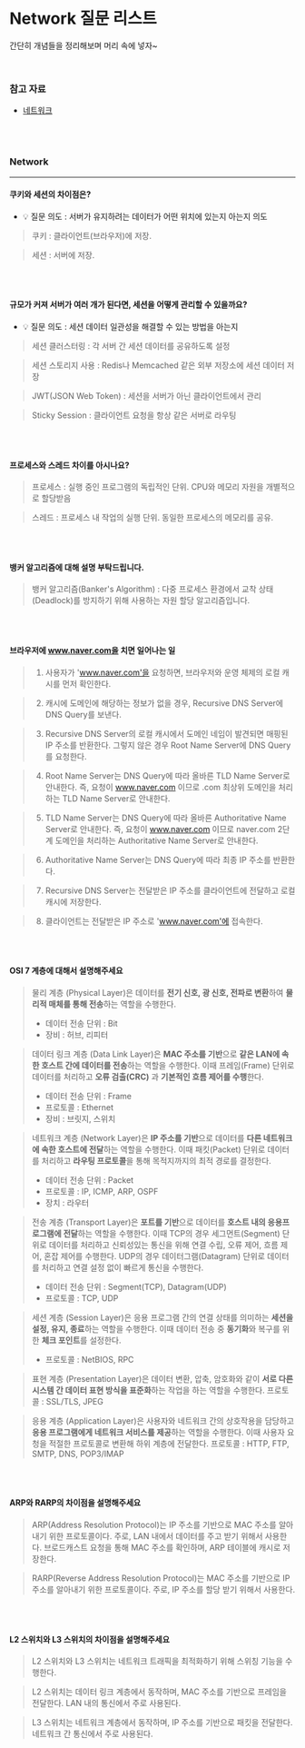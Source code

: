 # Network 질문 리스트

간단히 개념들을 정리해보며 머리 속에 넣자~

<br>


### 참고 자료 

- [네트워크](<https://github.com/kim6394/Dev_BasicKnowledge/blob/master/Interview/Interview List.md#네트워크>)

<br>

<br>

### Network

---

####  쿠키와 세션의 차이점은? 

 - 💡 질문 의도 : 서버가 유지하려는 데이터가 어떤 위치에 있는지 아는지 의도

> 쿠키 : 클라이언트(브라우저)에 저장. <br/>

> 세션 : 서버에 저장.

<br/><br/>

####  규모가 커져 서버가 여러 개가 된다면, 세션을 어떻게 관리할 수 있을까요? 
- 💡 질문 의도 : 세션 데이터 일관성을 해결할 수 있는 방법을 아는지

> 세션 클러스터링 : 각 서버 간 세션 데이터를 공유하도록 설정

> 세션 스토리지 사용 : Redis나 Memcached 같은 외부 저장소에 세션 데이터 저장
 
> JWT(JSON Web Token) : 세션을 서버가 아닌 클라이언트에서 관리

> Sticky Session : 클라이언트 요청을 항상 같은 서버로 라우팅

<br/><br/>

####  프로세스와 스레드 차이를 아시나요?
> 프로세스 : 실행 중인 프로그램의 독립적인 단위. CPU와 메모리 자원을 개별적으로 할당받음

> 스레드 : 프로세스 내 작업의 실행 단위. 동일한 프로세스의 메모리를 공유.

 <br/><br/>

#### 뱅커 알고리즘에 대해 설명 부탁드립니다.
> 뱅커 알고리즘(Banker's Algorithm) : 다중 프로세스 환경에서 교착 상태(Deadlock)를 방지하기 위해 사용하는 자원 할당 알고리즘입니다.


<br/><br/>

#### 브라우저에 www.naver.com을 치면 일어나는 일
> 1. 사용자가 'www.naver.com'을 요청하면, 브라우저와 운영 체제의 로컬 캐시를 먼저 확인한다.

> 2. 캐시에 도메인에 해당하는 정보가 없을 경우, Recursive DNS Server에 DNS Query를 보낸다.

> 3. Recursive DNS Server의 로컬 캐시에서 도메인 네임이 발견되면 매핑된 IP 주소를 반환한다. 그렇지 않은 경우 Root Name Server에 DNS Query를 요청한다.

> 4. Root Name Server는 DNS Query에 따라 올바른 TLD Name Server로 안내한다. 즉, 요청이 www.naver.com 이므로 .com 최상위 도메인을 처리하는 TLD Name Server로 안내한다.

> 5. TLD Name Server는 DNS Query에 따라 올바른 Authoritative Name Server로 안내한다. 즉, 요청이 www.naver.com 이므로 naver.com 2단계 도메인을 처리하는 Authoritative Name Server로 안내한다.

> 6. Authoritative Name Server는 DNS Query에 따라 최종 IP 주소를 반환한다.

> 7. Recursive DNS Server는 전달받은 IP 주소를 클라이언트에 전달하고 로컬 캐시에 저장한다.

> 8. 클라이언트는 전달받은 IP 주소로 'www.naver.com'에 접속한다.

<br/><br/>

#### OSI 7 계층에 대해서 설명해주세요

> 물리 계층 (Physical Layer)은 데이터를 **전기 신호, 광 신호, 전파로 변환**하여 **물리적 매체를 통해 전송**하는 역할을 수행한다.
> - 데이터 전송 단위 : Bit
> - 장비 : 허브, 리피터

> 데이터 링크 계층 (Data Link Layer)은 **MAC 주소를 기반**으로 **같은 LAN에 속한 호스트 간에 데이터를 전송**하는 역할을 수행한다. 
> 이때 프레임(Frame) 단위로 데이터를 처리하고 **오류 검출(CRC)** 과 **기본적인 흐름 제어를 수행**한다.
> - 데이터 전송 단위 : Frame
> - 프로토콜 : Ethernet
> - 장비 : 브릿지, 스위치

> 네트워크 계층 (Network Layer)은 **IP 주소를 기반**으로 데이터를 **다른 네트워크에 속한 호스트에 전달**하는 역할을 수행한다.
> 이때 패킷(Packet) 단위로 데이터를 처리하고 **라우팅 프로토콜**을 통해 목적지까지의 최적 경로를 결정한다.
> - 데이터 전송 단위 : Packet
> - 프로토콜 : IP, ICMP, ARP, OSPF
> - 장치 : 라우터

> 전송 계층 (Transport Layer)은 **포트를 기반**으로 데이터를 **호스트 내의 응용프로그램에 전달**하는 역할을 수행한다.
> 이때 TCP의 경우 세그먼트(Segment) 단위로 데이터를 처리하고 신뢰성있는 통신을 위해 연결 수립, 오류 제어, 흐름 제어, 혼잡 제어를 수행한다.
> UDP의 경우 데이터그램(Datagram) 단위로 데이터를 처리하고 연결 설정 없이 빠르게 통신을 수행한다.
> - 데이터 전송 단위 : Segment(TCP), Datagram(UDP)
> - 프로토콜 : TCP, UDP

> 세션 계층 (Session Layer)은 응용 프로그램 간의 연결 상태를 의미하는 **세션을 설정, 유지, 종료**하는 역할을 수행한다. 이때 데이터 전송 중 **동기화**와 복구를 위한 **체크 포인트**를 설정한다.
> - 프로토콜 : NetBIOS, RPC

> 표현 계층 (Presentation Layer)은 데이터 변환, 압축, 암호화와 같이 **서로 다른 시스템 간 데이터 표현 방식을 표준화**하는 작업을 하는 역할을 수행한다.
> 프로토콜 : SSL/TLS, JPEG

> 응용 계층 (Application Layer)은 사용자와 네트워크 간의 상호작용을 담당하고 **응용 프로그램에게 네트워크 서비스를 제공**하는 역할을 수행한다. 이때 사용자 요청을 적절한 프로토콜로 변환해 하위 계층에 전달한다.
> 프로토콜 : HTTP, FTP, SMTP, DNS, POP3/IMAP

<br/><br/>

#### ARP와 RARP의 차이점을 설명해주세요 

> ARP(Address Resolution Protocol)는 IP 주소를 기반으로 MAC 주소를 알아내기 위한 프로토콜이다. 주로, LAN 내에서 데이터를 주고 받기 위해서 사용한다. 브로드캐스트 요청을 통해 MAC 주소를 확인하며, ARP 테이블에 캐시로 저장한다.

> RARP(Reverse Address Resolution Protocol)는 MAC 주소를 기반으로 IP 주소를 알아내기 위한 프로토콜이다. 주로, IP 주소를 할당 받기 위해서 사용한다.

<br/><br/>

#### L2 스위치와 L3 스위치의 차이점을 설명해주세요

> L2 스위치와 L3 스위치는 네트워크 트래픽을 최적화하기 위해 스위칭 기능을 수행한다.

> L2 스위치는 데이터 링크 계층에서 동작하며, MAC 주소를 기반으로 프레임을 전달한다. LAN 내의 통신에서 주로 사용된다.

> L3 스위치는 네트워크 계층에서 동작하며, IP 주소를 기반으로 패킷을 전달한다. 네트워크 간 통신에서 주로 사용된다.